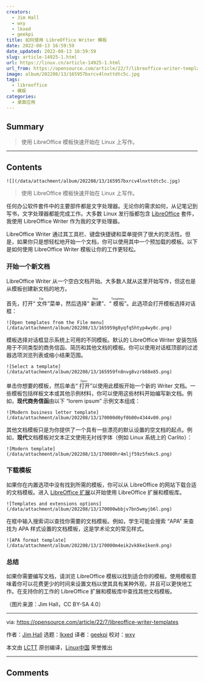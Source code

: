 ```yaml
---
creators:
  - Jim Hall
  - wxy
  - lkxed
  - geekpi
title: 如何使用 LibreOffice Writer 模板
date: 2022-08-13 16:59:59
date_updated: 2022-08-13 16:59:59
slug: article-14925-1.html
url: https://linux.cn/article-14925-1.html
url_from: https://opensource.com/article/22/7/libreoffice-writer-templates
image: album/202208/13/165957bxrcv4lnxttdtc5c.jpg
tags:
  - libreoffice
  - 模板
categories:
  - 桌面应用
---
```


## Summary

> 使用 LibreOffice 模板快速开始在 Linux 上写作。

***

<!-- more -->

## Contents

`![](/data/attachment/album/202208/13/165957bxrcv4lnxttdtc5c.jpg)`

> 
> 使用 LibreOffice 模板快速开始在 Linux 上写作。
> 
> 
> 

任何办公软件套件中的主要部件都是文字处理器。无论你的需求如何，从记笔记到写书，文字处理器都能完成工作。大多数 Linux 发行版都包含 [LibreOffice](https://www.libreoffice.org/) 套件，我使用 LibreOffice Writer 作为我的文字处理器。

LibreOffice Writer 通过其工具栏、键盘快捷键和菜单提供了很大的灵活性。但是，如果你只是想轻松地开始一个文档，你可以使用其中一个预加载的模板。以下是如何使用 LibreOffice Writer 模板让你的工作更轻松。

### 开始一个新文档

LibreOffice Writer 从一个空白文档开始。大多数人就从这里开始写作，但这也是从模板创建新文档的地方。

首先，打开“<ruby> 文件 <rt>  File </rt></ruby>”菜单，然后选择“<ruby> 新建 <rt>  New </rt></ruby>”、“<ruby> 模板 <rt>  Templetes </rt></ruby>”。此选项会打开模板选择对话框：

`![Open templates from the File menu](/data/attachment/album/202208/13/165959g8yqfq5htyp4wy0c.png)`

模板选择对话框显示系统上可用的不同模板。默认的 LibreOffice Writer 安装包括用于不同类型的商务信函、简历和其他文档的模板。你可以使用对话框顶部的过滤器选项浏览列表或缩小结果范围。

`![Select a template](/data/attachment/album/202208/13/165959fn8nvg8vzrb88e85.png)`

单击你想要的模板，然后单击“<ruby> 打开 <rt>  Open </rt></ruby>”以使用此模板开始一个新的 Writer 文档。一些模板包括样板文本或其他示例材料，你可以使用这些材料开始编写新文档。例如，**现代商务信函**由以下 “lorem ipsum” 示例文本组成：

`![Modern business letter template](/data/attachment/album/202208/13/170000d0yf0b00v4344v00.png)`

其他文档模板只是为你提供了一个具有一些漂亮的默认设置的空文档的起点。例如，**现代**文档模板对文本正文使用无衬线字体（例如 Linux 系统上的 Carlito）：

`![Modern template](/data/attachment/album/202208/13/170000hr4mljf59z5fmkc5.png)`

### 下载模板

如果你在内置选项中没有找到所需的模板，你可以从 LibreOffice 的网站下载合适的文档模板。进入 [LibreOffice 扩展](https://templates.libreoffice.org/)以开始使用 LibreOffice 扩展和模板库。

`![Templates and extensions options](/data/attachment/album/202208/13/170000wbbjv7bn5wmyjb6l.png)`

在框中输入搜索词以查找你需要的文档模板。例如，学生可能会搜索 “APA” 来查找为 APA 样式设置的文档模板，这是学术论文的常见样式。

`![APA format template](/data/attachment/album/202208/13/170000m4eik2vk8ke1ken9.png)`

### 总结

如果你需要编写文档，请浏览 LibreOffice 模板以找到适合你的模板。使用模板意味着你可以花费更少的时间来设置文档以使其具有某种外观，并且可以更快地工作。在支持你的工作的 LibreOffice 扩展和模板库中查找其他文档模板。

（图片来源：Jim Hall，CC BY-SA 4.0）

---

via: <https://opensource.com/article/22/7/libreoffice-writer-templates>

作者：[Jim Hall](https://opensource.com/users/jim-hall) 选题：[lkxed](https://github.com/lkxed) 译者：[geekpi](https://github.com/geekpi) 校对：[wxy](https://github.com/wxy)

本文由 [LCTT](https://github.com/LCTT/TranslateProject) 原创编译，[Linux中国](https://linux.cn/) 荣誉推出

***

## Comments
